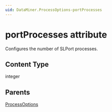 ```yaml
---
uid: DataMiner.ProcessOptions-portProcesses
---
```


# portProcesses attribute

Configures the number of SLPort processes.

## Content Type

integer

## Parents

[ProcessOptions](xref:DataMiner.ProcessOptions)
